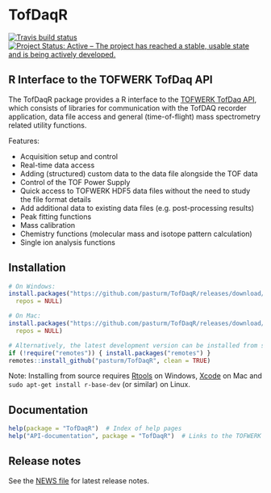 # TofDaqR
[![Travis build status](https://travis-ci.org/pasturm/TofDaqR.svg?branch=master)](https://travis-ci.org/pasturm/TofDaqR)
[![Project Status: Active – The project has reached a stable, usable state and is being actively developed.](https://www.repostatus.org/badges/latest/active.svg)](https://www.repostatus.org/#active)
<!---[![CRAN version](https://www.r-pkg.org/badges/version-last-release/TofDaqR)](https://cran.r-project.org/package=TofDaqR)-->

## R Interface to the TOFWERK TofDaq API
The TofDaqR package provides a R interface to the [TOFWERK TofDaq API](https://www.tofwerk.com/software/tofdaq/), which consists of libraries for communication with the TofDAQ recorder application, data file access and general (time-of-flight) mass spectrometry related utility functions. 

Features:

* Acquisition setup and control
* Real-time data access
* Adding (structured) custom data to the data file alongside the TOF data
* Control of the TOF Power Supply
* Quick access to TOFWERK HDF5 data files without the need to study the file format details
* Add additional data to existing data files (e.g. post-processing results)
* Peak fitting functions
* Mass calibration
* Chemistry functions (molecular mass and isotope pattern calculation)
* Single ion analysis functions

## Installation
```r
# On Windows:
install.packages("https://github.com/pasturm/TofDaqR/releases/download/v0.3.8/TofDaqR_0.3.8.zip",
  repos = NULL)

# On Mac:
install.packages("https://github.com/pasturm/TofDaqR/releases/download/v0.3.8/TofDaqR_0.3.8.904.tgz",
  repos = NULL)

# Alternatively, the latest development version can be installed from source on Windows, Mac and Linux:
if (!require("remotes")) { install.packages("remotes") }
remotes::install_github("pasturm/TofDaqR", clean = TRUE)
```
Note: Installing from source requires [Rtools](https://cran.r-project.org/bin/windows/Rtools/) on Windows, [Xcode](https://developer.apple.com/xcode/) on Mac and `sudo apt-get install r-base-dev` (or similar) on Linux. 

## Documentation
```r
help(package = "TofDaqR")  # Index of help pages
help("API-documentation", package = "TofDaqR")  # Links to the TOFWERK TofDaq API documentation
```

## Release notes
See the [NEWS file](https://github.com/pasturm/TofDaqR/blob/master/NEWS.md) for latest release notes.
